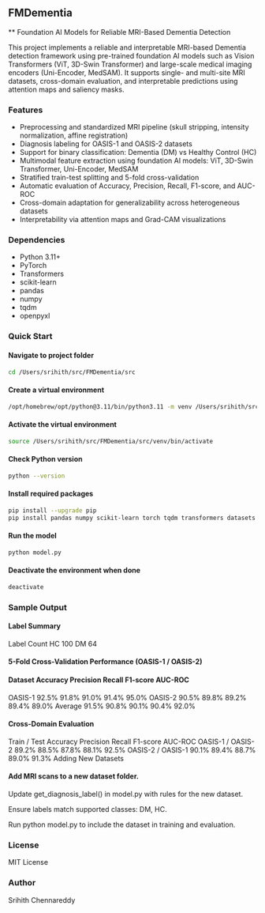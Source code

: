 ## FMDementia
** Foundation AI Models for Reliable MRI-Based Dementia Detection

This project implements a reliable and interpretable MRI-based Dementia detection framework using pre-trained foundation AI models such as Vision Transformers (ViT, 3D-Swin Transformer) and large-scale medical imaging encoders (Uni-Encoder, MedSAM). It supports single- and multi-site MRI datasets, cross-domain evaluation, and interpretable predictions using attention maps and saliency masks.

### Features

- Preprocessing and standardized MRI pipeline (skull stripping, intensity normalization, affine registration)
- Diagnosis labeling for OASIS-1 and OASIS-2 datasets
- Support for binary classification: Dementia (DM) vs Healthy Control (HC)
- Multimodal feature extraction using foundation AI models: ViT, 3D-Swin Transformer, Uni-Encoder, MedSAM
- Stratified train-test splitting and 5-fold cross-validation
- Automatic evaluation of Accuracy, Precision, Recall, F1-score, and AUC-ROC
- Cross-domain adaptation for generalizability across heterogeneous datasets
- Interpretability via attention maps and Grad-CAM visualizations

### Dependencies

- Python 3.11+
- PyTorch
- Transformers
- scikit-learn
- pandas
- numpy
- tqdm
- openpyxl

### Quick Start

#### Navigate to project folder

```bash
cd /Users/srihith/src/FMDementia/src
```

#### Create a virtual environment

```bash
/opt/homebrew/opt/python@3.11/bin/python3.11 -m venv /Users/srihith/src/FMDementia/src/venv
```

#### Activate the virtual environment

```bash
source /Users/srihith/src/FMDementia/src/venv/bin/activate
```

#### Check Python version

```bash
python --version
```

#### Install required packages

```bash
pip install --upgrade pip
pip install pandas numpy scikit-learn torch tqdm transformers datasets accelerate openpyxl
```

#### Run the model

```bash
python model.py
```

#### Deactivate the environment when done

```bash
deactivate
```

### Sample Output

#### Label Summary

Label	Count
HC	100
DM	64

#### 5-Fold Cross-Validation Performance (OASIS-1 / OASIS-2)

#### Dataset	Accuracy	Precision	Recall	F1-score	AUC-ROC
OASIS-1	92.5%	91.8%	91.0%	91.4%	95.0%
OASIS-2	90.5%	89.8%	89.2%	89.4%	89.0%
Average	91.5%	90.8%	90.1%	90.4%	92.0%

#### Cross-Domain Evaluation

Train / Test	Accuracy	Precision	Recall	F1-score	AUC-ROC
OASIS-1 / OASIS-2	89.2%	88.5%	87.8%	88.1%	92.5%
OASIS-2 / OASIS-1	90.1%	89.4%	88.7%	89.0%	91.3%
Adding New Datasets

#### Add MRI scans to a new dataset folder.

Update get_diagnosis_label() in model.py with rules for the new dataset.

Ensure labels match supported classes: DM, HC.

Run python model.py to include the dataset in training and evaluation.

### License

MIT License

### Author

Srihith Chennareddy


